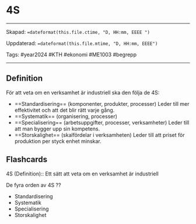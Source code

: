 # 4S

---
Skapad: `=dateformat(this.file.ctime, "D, HH:mm, EEEE ")`

Uppdaterad: `=dateformat(this.file.mtime, "D, HH:mm, EEEE")`

Tags: #year2024 #KTH #ekonomi #ME1003 #begrepp

---

## Definition

För att veta om en verksamhet är industriell ska den följa de 4S:

- ==Standardisering== (komponenter, produkter, processer) Leder till mer effektivitet och att det blir rätt varje gång.
- ==Systematik== (organisering, processer)
- ==Specialisering== (arbetsuppgifter, processer, verksamheter) Leder till att man bygger upp sin kompetens.
- ==Storskalighet== (skalfördelar i verksamheten) Leder till att priset för produktion per styck enhet minskar.

## Flashcards

4S (Definition):: Ett sätt att veta om en verksamhet är industriell
<!--SR:!2024-02-09,7,250!2024-03-25,44,290-->

De fyra orden av 4S
??
- Standardisering
- Systematik
- Specialisering
- Storskalighet
<!--SR:!2024-03-01,22,270!2024-02-14,12,286-->
